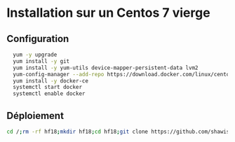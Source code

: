 # Installation sur un Centos 7 vierge

## Configuration

``` bash
  yum -y upgrade
  yum install -y git
  yum install -y yum-utils device-mapper-persistent-data lvm2
  yum-config-manager --add-repo https://download.docker.com/linux/centos/docker-ce.repo
  yum install -y docker-ce
  systemctl start docker
  systemctl enable docker
```

## Déploiement

``` bash
cd /;rm -rf hf18;mkdir hf18;cd hf18;git clone https://github.com/shawisec/Hackfest-MiniCTF-2018.git .;cd Scripts;chmod 700 *;./auto_deploy.sh
```
